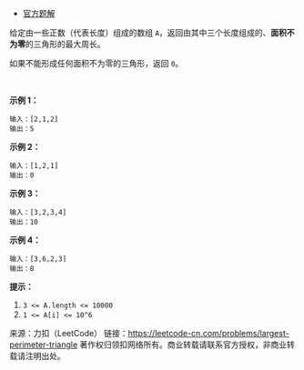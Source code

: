 * [官方题解](https://leetcode-cn.com/problems/largest-perimeter-triangle/solution/san-jiao-xing-de-zui-da-zhou-chang-by-leetcode-sol/)

给定由一些正数（代表长度）组成的数组 ```A```，返回由其中三个长度组成的、**面积不为零**的三角形的最大周长。

如果不能形成任何面积不为零的三角形，返回 ```0```。

 

**示例 1：**
```
输入：[2,1,2]
输出：5
```
**示例 2：**
```
输入：[1,2,1]
输出：0
```
**示例 3：**
```
输入：[3,2,3,4]
输出：10
```
**示例 4：**
```
输入：[3,6,2,3]
输出：8
```

**提示：**

1. ```3 <= A.length <= 10000```
2. ```1 <= A[i] <= 10^6```

来源：力扣（LeetCode）
链接：https://leetcode-cn.com/problems/largest-perimeter-triangle
著作权归领扣网络所有。商业转载请联系官方授权，非商业转载请注明出处。
